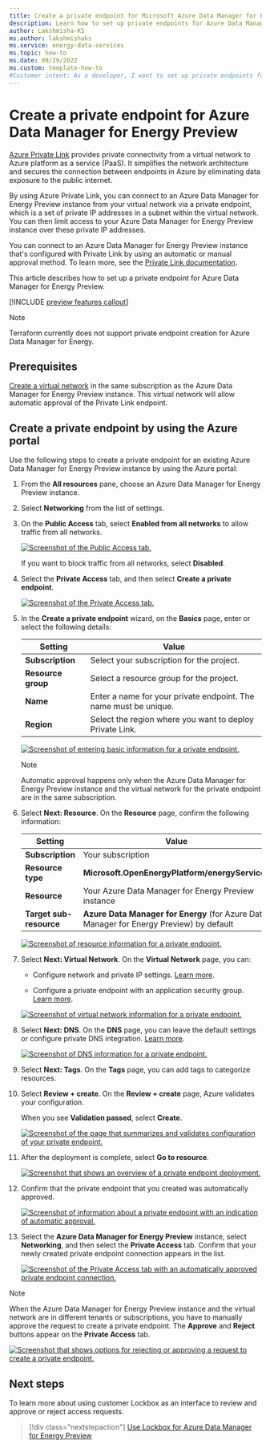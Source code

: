 ```yaml
---
title: Create a private endpoint for Microsoft Azure Data Manager for Energy Preview
description: Learn how to set up private endpoints for Azure Data Manager for Energy Preview by using Azure Private Link.
author: Lakshmisha-KS
ms.author: lakshmishaks
ms.service: energy-data-services
ms.topic: how-to
ms.date: 09/29/2022
ms.custom: template-how-to
#Customer intent: As a developer, I want to set up private endpoints for Azure Data Manager for Energy Preview.
---
```


# Create a private endpoint for Azure Data Manager for Energy Preview
[Azure Private Link](../private-link/private-link-overview.md) provides private connectivity from a virtual network to Azure platform as a service (PaaS). It simplifies the network architecture and secures the connection between endpoints in Azure by eliminating data exposure to the public internet.

By using Azure Private Link, you can connect to an Azure Data Manager for Energy Preview instance from your virtual network via a private endpoint, which is a set of private IP addresses in a subnet within the virtual network. You can then limit access to your Azure Data Manager for Energy Preview instance over these private IP addresses. 

You can connect to an Azure Data Manager for Energy Preview instance that's configured with Private Link by using an automatic or manual approval method. To learn more, see the [Private Link documentation](../private-link/private-endpoint-overview.md#access-to-a-private-link-resource-using-approval-workflow).

This article describes how to set up a private endpoint for Azure Data Manager for Energy Preview. 

[!INCLUDE [preview features callout](./includes/preview/preview-callout.md)]

> [!NOTE]
> Terraform currently does not support private endpoint creation for Azure Data Manager for Energy.

## Prerequisites

[Create a virtual network](../virtual-network/quick-create-portal.md) in the same subscription as the Azure Data Manager for Energy Preview instance. This virtual network will allow automatic approval of the Private Link endpoint.

## Create a private endpoint by using the Azure portal

Use the following steps to create a private endpoint for an existing Azure Data Manager for Energy Preview instance by using the Azure portal:

1. From the **All resources** pane, choose an Azure Data Manager for Energy Preview instance.
1. Select **Networking** from the list of settings.       
1. On the **Public Access** tab, select **Enabled from all networks** to allow traffic from all networks.

    [![Screenshot of the Public Access tab.](media/how-to-manage-private-links/private-links-1-Networking.png)](media/how-to-manage-private-links/private-links-1-Networking.png#lightbox)
	
    If you want to block traffic from all networks, select **Disabled**.

1. Select the **Private Access** tab, and then select **Create a private endpoint**.
 
    [![Screenshot of the Private Access tab.](media/how-to-manage-private-links/private-links-2-create-private-endpoint.png)](media/how-to-manage-private-links/private-links-2-create-private-endpoint.png#lightbox)
 
1. In the **Create a private endpoint** wizard, on the **Basics** page, enter or select the following details:

    |Setting| Value|
    |--------|-----|
    |**Subscription**| Select your subscription for the project.|
    |**Resource group**| Select a resource group for the project.|
    |**Name**| Enter a name for your private endpoint. The name must be unique.|
    |**Region**| Select the region where you want to deploy Private Link. |

    [![Screenshot of entering basic information for a private endpoint.](media/how-to-manage-private-links/private-links-3-basics.png)](media/how-to-manage-private-links/private-links-3-basics.png#lightbox)
	
    > [!NOTE]
    > Automatic approval happens only when the Azure Data Manager for Energy Preview instance and the virtual network for the private endpoint are in the same subscription.

1. Select **Next: Resource**. On the **Resource** page, confirm the following information:

    |Setting| Value|
    |--------|--------|
    |**Subscription**| Your subscription|
    |**Resource type**|	**Microsoft.OpenEnergyPlatform/energyServices**|
    |**Resource**| Your Azure Data Manager for Energy Preview instance|
    |**Target sub-resource**| **Azure Data Manager for Energy** (for Azure Data Manager for Energy Preview) by default|
	
    [![Screenshot of resource information for a private endpoint.](media/how-to-manage-private-links/private-links-4-resource.png)](media/how-to-manage-private-links/private-links-4-resource.png#lightbox)
 
1. Select **Next: Virtual Network**. On the **Virtual Network** page, you can:

    * Configure network and private IP settings. [Learn more](../private-link/create-private-endpoint-portal.md#create-a-private-endpoint).

    * Configure a private endpoint with an application security group. [Learn more](../private-link/configure-asg-private-endpoint.md#create-private-endpoint-with-an-asg).

    [![Screenshot of virtual network information for a private endpoint.](media/how-to-manage-private-links/private-links-4-virtual-network.png)](media/how-to-manage-private-links/private-links-4-virtual-network.png#lightbox)

1. Select **Next: DNS**. On the **DNS** page, you can leave the default settings or configure private DNS integration. [Learn more](../private-link/private-endpoint-overview.md#dns-configuration).

    [![Screenshot of DNS information for a private endpoint.](media/how-to-manage-private-links/private-links-5-dns.png)](media/how-to-manage-private-links/private-links-5-dns.png#lightbox)

1. Select **Next: Tags**. On the **Tags** page, you can add tags to categorize resources.
1. Select **Review + create**. On the **Review + create** page, Azure validates your configuration.

    When you see **Validation passed**, select **Create**.

    [![Screenshot of the page that summarizes and validates configuration of your private endpoint.](media/how-to-manage-private-links/private-links-6-review.png)](media/how-to-manage-private-links/private-links-6-review.png#lightbox)
 
1. After the deployment is complete, select **Go to resource**. 

    [![Screenshot that shows an overview of a private endpoint deployment.](media/how-to-manage-private-links/private-links-7-deploy.png)](media/how-to-manage-private-links/private-links-7-deploy.png#lightbox)
  
1. Confirm that the private endpoint that you created was automatically approved.

    [![Screenshot of information about a private endpoint with an indication of automatic approval.](media/how-to-manage-private-links/private-links-8-request-response.png)](media/how-to-manage-private-links/private-links-8-request-response.png#lightbox)
 
1. Select the **Azure Data Manager for Energy Preview** instance, select **Networking**, and then select the **Private Access** tab. Confirm that your newly created private endpoint connection appears in the list.

    [![Screenshot of the Private Access tab with an automatically approved private endpoint connection.](media/how-to-manage-private-links/private-links-9-auto-approved.png)](media/how-to-manage-private-links/private-links-9-auto-approved.png#lightbox)

> [!NOTE]
> When the Azure Data Manager for Energy Preview instance and the virtual network are in different tenants or subscriptions, you have to manually approve the request to create a private endpoint. The **Approve** and **Reject** buttons appear on the **Private Access** tab. 
>
> [![Screenshot that shows options for rejecting or approving a request to create a private endpoint.](media/how-to-manage-private-links/private-links-10-awaiting-approval.png)](media/how-to-manage-private-links/private-links-10-awaiting-approval.png#lightbox)

## Next steps
<!-- Add a context sentence for the following links -->
To learn more about using customer Lockbox as an interface to review and approve or reject access requests.
> [!div class="nextstepaction"]
> [Use Lockbox for Azure Data Manager for Energy Preview](how-to-create-lockbox.md)
